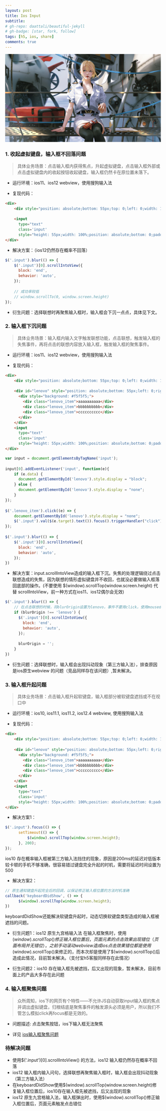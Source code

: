 ```yaml
---
layout: post
title: Ios Input
subtitle: 
# gh-repo: daattali/beautiful-jekyll
# gh-badge: [star, fork, follow]
tags: [h5, ios, share]
comments: true
---
```


![bg](../assets/img/posts/vue-config/1.jpg)

### 1. 收起虚拟键盘，输入框不回落问题

> 具体业务场景：点击输入框内获得焦点，升起虚拟键盘，点击输入框外部或点击虚拟键盘内的收起按钮收起键盘，输入框仍然卡在原位置未落下。

  * 运行环境：ios11、ios12 webview，使用搜狗输入法

  * 复现代码：

  ```html
  <div>
      <div style="position: absolute;bottom: 55px;top: 0;left: 0;width: 100%;"></div>

      <input 
        type="text" 
        class='input'
        style="height: 55px;width: 100%;position: absolute;bottom: 0;padding: 0;margin: 0;" />
  </div>
  ```

  * 解决方案：（ios12仍然存在概率不回落）

  ```javascript
  $('.input').blur(() => {
      $('.input')[0].scrollIntoView({
        block: 'end',
        behavior: 'auto',
      });

      // 成功率较低
      // window.scrollTo(0, window.screen.height)
  });
  ```
  * 衍生问题：选择联想时再聚焦输入框时，输入框会下沉一点点，具体见下文。


### 2. 输入框下沉问题

> 具体业务场景：输入框内输入文字触发联想功能，点击联想，触发输入框的失焦事件，再将点击的联想内容放入输入框，触发输入框的聚焦事件。

  * 运行环境：ios11、ios12 webview，使用搜狗输入法

  * 复现代码：

  ```html
  <div>
      <div style="position: absolute;bottom: 55px;top: 0;left: 0;width: 100%;"></div>

      <div id="lenovo" style="position: absolute;bottom: 55px;left: 0;right: 0;z-index: 10;display: none;">
        <div style="background: #f5f5f5;">
          <div class="lenovo_item">aaaaaaaaaa</div>
          <div class="lenovo_item">bbbbbbbbbb</div>
          <div class="lenovo_item">cccccccccc</div>
        </div>
      </div>
      <input 
        type="text" 
        class='input'
        style="height: 55px;width: 100%;position: absolute;bottom: 0;padding: 0;margin: 0;" />
  </div>
  ```

  ```javascript
  var input = document.getElementsByTagName('input');

  input[0].addEventListener('input', function(e){
      if (e.data) {
        document.getElementById('lenovo').style.display = "block";
      } else {
        document.getElementById('lenovo').style.display = "none";
      }
  });

  $('.lenovo_item').click((e) => {
      document.getElementById('lenovo').style.display = "none";
      $('.input').val($(e.target).text()).focus().triggerHandler("click");
  });

  $('.input').blur(() => {
      $('.input')[0].scrollIntoView({
        block: 'end',
        behavior: 'auto',
      });
  })
  ```

  * 解决方案：input.scrollIntoView造成的输入框下沉。失焦的处理逻辑绕过点击联想造成的失焦，因为联想的情形虚拟键盘并不收回，也就没必要做输入框落回底部的操作。(不要使用 $(window).scrollTop(window.screen.height) 代替 scrollIntoView，前一种方式在ios11、ios12偶尔会无效)

  ```javascript
  $('.input').blur(() => {
      // 在点击联想的时候，将blurOrigin设置为lenovo，事件不要用click，使用mousedown，确保在blur触发之前
      if (blurOrigin !== 'lenovo') {
        $('.input')[0].scrollIntoView({
          block: 'end',
          behavior: 'auto',
        });

        blurOrigin = '';
      }
  })
  ```

  * 衍生问题：选择联想时，输入框会出现抖动现象（第三方输入法），排查原因是ios原生webview 的问题（竞品同样存在该问题）,暂未解决。

### 3. 输入框升起问题

> 具体业务场景：点击输入框升起软键盘，输入框部分被软键盘遮挡或不在视口中
  
  * 运行环境：ios10, ios11.1, ios11.2, ios12.4 webview, 使用搜狗输入法

  * 复现代码：

  ```html
  <div>
      <div style="position: absolute;bottom: 55px;top: 0;left: 0;width: 100%;"></div>

      <div id="lenovo" style="position: absolute;bottom: 55px;left: 0;right: 0;z-index: 10;display: none;">
        <div style="background: #f5f5f5;">
          <div class="lenovo_item">aaaaaaaaaa</div>
          <div class="lenovo_item">bbbbbbbbbb</div>
          <div class="lenovo_item">cccccccccc</div>
        </div>
      </div>
      <input 
        type="text" 
        class='input'
        style="height: 55px;width: 100%;position: absolute;bottom: 0;padding: 0;margin: 0;" />
  </div>
  ```

  * 解决方案1：

  ```javascript
  $('.input').focus(() => {
	    setTimeout(() => {
	      	$(window).scrollTop(window.screen.height);
	    }, 200);
  });
  ```

  ios10 存在概率输入框被第三方输入法挡住的现象，原因是200ms的延迟对低版本较卡顿的手机不够准确，很容易错过键盘完全升起的时机，需要将延迟时间设置为500

  * 解决方案2：

  ```javascript
  // 原生通知键盘升起完全后的回调，以保证修正输入框位置的方法时机准确
  callback('keyboardDidShow', () => {
    	$(window).scrollTop(window.screen.height);
  })
  ```

  keyboardDidShow还能解决软键盘升起时，动态切换软键盘类型造成的输入框被遮挡的问题。

  * 衍生问题1：ios12 原生九宫格输入法
  在输入框聚焦时，使用$(window).scrollTop()修正输入框位置后，页面元素的点击效果出现错位（页面布局并无错位），
  之前手动滚动webview造成ios点击效果错位都是使用$(window).scrollTop()来修正的，而本次却是使用了$(window).scrollTop()后造成此情况，目前暂未解决。（支付宝h5客服同样存在此情况）

  * 衍生问题2：ios10
  存在输入框先被遮挡，后又出现的现象，暂未解决，目前市面上的产品大多存在此问题

### 4. 输入框聚焦问题

> 众所周知，ios下的网页有个特性——不允许JS自动获取input输入框的焦点并调出虚拟键盘，归根结底是聚焦事件的触发源头必须是用户，所以我们不管怎么模拟click再focus都是无效的。

  * 问题描述: 点击聚焦按钮，ios下输入框无法聚焦
  
  * 详见 [ios输入框聚焦问题](https://mobbbb.top/summary/detail?index=7)

### 待解决问题
  * 使用$('.input')[0].scrollIntoView() 的方法，ios12 输入框仍然存在概率不回落
  * ios12 输入框内输入问句，选择联想再聚焦输入框时，输入框会出现抖动现象（第三方输入法）
  * 在keyboardDidShow使用$(window).scrollTop(window.screen.height)修复输入框位置后，ios10存在输入框先被遮挡，后又出现的现象
  * ios12 原生九宫格输入法，输入框弹出时，使用$(window).scrollTop()修正输入框位置后，页面元素触发点击错位
